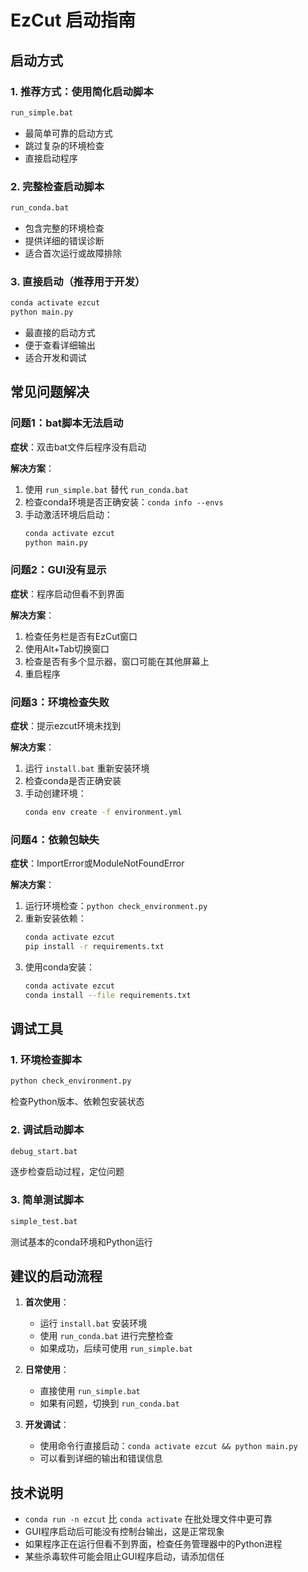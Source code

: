 # EzCut 启动指南

## 启动方式

### 1. 推荐方式：使用简化启动脚本
```bash
run_simple.bat
```
- 最简单可靠的启动方式
- 跳过复杂的环境检查
- 直接启动程序

### 2. 完整检查启动脚本
```bash
run_conda.bat
```
- 包含完整的环境检查
- 提供详细的错误诊断
- 适合首次运行或故障排除

### 3. 直接启动（推荐用于开发）
```bash
conda activate ezcut
python main.py
```
- 最直接的启动方式
- 便于查看详细输出
- 适合开发和调试

## 常见问题解决

### 问题1：bat脚本无法启动
**症状**：双击bat文件后程序没有启动

**解决方案**：
1. 使用 `run_simple.bat` 替代 `run_conda.bat`
2. 检查conda环境是否正确安装：`conda info --envs`
3. 手动激活环境后启动：
   ```bash
   conda activate ezcut
   python main.py
   ```

### 问题2：GUI没有显示
**症状**：程序启动但看不到界面

**解决方案**：
1. 检查任务栏是否有EzCut窗口
2. 使用Alt+Tab切换窗口
3. 检查是否有多个显示器，窗口可能在其他屏幕上
4. 重启程序

### 问题3：环境检查失败
**症状**：提示ezcut环境未找到

**解决方案**：
1. 运行 `install.bat` 重新安装环境
2. 检查conda是否正确安装
3. 手动创建环境：
   ```bash
   conda env create -f environment.yml
   ```

### 问题4：依赖包缺失
**症状**：ImportError或ModuleNotFoundError

**解决方案**：
1. 运行环境检查：`python check_environment.py`
2. 重新安装依赖：
   ```bash
   conda activate ezcut
   pip install -r requirements.txt
   ```
3. 使用conda安装：
   ```bash
   conda activate ezcut
   conda install --file requirements.txt
   ```

## 调试工具

### 1. 环境检查脚本
```bash
python check_environment.py
```
检查Python版本、依赖包安装状态

### 2. 调试启动脚本
```bash
debug_start.bat
```
逐步检查启动过程，定位问题

### 3. 简单测试脚本
```bash
simple_test.bat
```
测试基本的conda环境和Python运行

## 建议的启动流程

1. **首次使用**：
   - 运行 `install.bat` 安装环境
   - 使用 `run_conda.bat` 进行完整检查
   - 如果成功，后续可使用 `run_simple.bat`

2. **日常使用**：
   - 直接使用 `run_simple.bat`
   - 如果有问题，切换到 `run_conda.bat`

3. **开发调试**：
   - 使用命令行直接启动：`conda activate ezcut && python main.py`
   - 可以看到详细的输出和错误信息

## 技术说明

- `conda run -n ezcut` 比 `conda activate` 在批处理文件中更可靠
- GUI程序启动后可能没有控制台输出，这是正常现象
- 如果程序正在运行但看不到界面，检查任务管理器中的Python进程
- 某些杀毒软件可能会阻止GUI程序启动，请添加信任